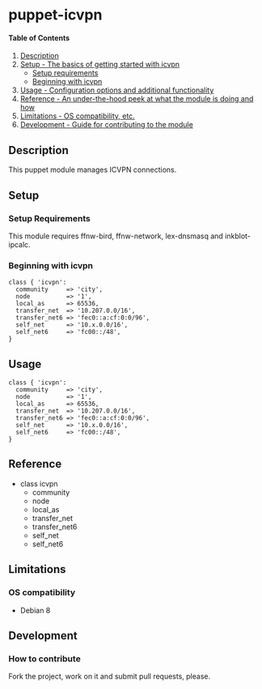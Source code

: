 # puppet-icvpn

#### Table of Contents

1. [Description](#description)
1. [Setup - The basics of getting started with icvpn](#setup)
    * [Setup requirements](#setup-requirements)
    * [Beginning with icvpn](#beginning-with-icvpn)
1. [Usage - Configuration options and additional functionality](#usage)
1. [Reference - An under-the-hood peek at what the module is doing and how](#reference)
1. [Limitations - OS compatibility, etc.](#limitations)
1. [Development - Guide for contributing to the module](#development)

## Description

This puppet module manages ICVPN connections.

## Setup

### Setup Requirements

This module requires ffnw-bird, ffnw-network, lex-dnsmasq and inkblot-ipcalc.

### Beginning with icvpn

```puppet
class { 'icvpn':
  community     => 'city',
  node          => '1',
  local_as      => 65536,
  transfer_net  => '10.207.0.0/16',
  transfer_net6 => 'fec0::a:cf:0:0/96',
  self_net      => '10.x.0.0/16',
  self_net6     => 'fc00::/48',
}
```

## Usage

```puppet
class { 'icvpn':
  community     => 'city',
  node          => '1',
  local_as      => 65536,
  transfer_net  => '10.207.0.0/16',
  transfer_net6 => 'fec0::a:cf:0:0/96',
  self_net      => '10.x.0.0/16',
  self_net6     => 'fc00::/48',
}
```

## Reference

* class icvpn
  * community
  * node
  * local\_as
  * transfer\_net
  * transfer\_net6
  * self\_net
  * self\_net6

## Limitations

### OS compatibility
* Debian 8

## Development

### How to contribute
Fork the project, work on it and submit pull requests, please.

